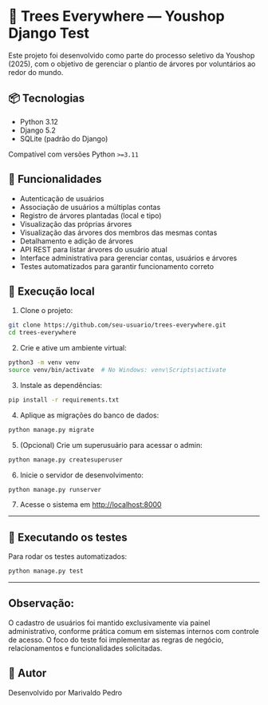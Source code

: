 # 🌳 Trees Everywhere — Youshop Django Test

Este projeto foi desenvolvido como parte do processo seletivo da Youshop (2025), com o objetivo de gerenciar o plantio de árvores por voluntários ao redor do mundo.

## 📦 Tecnologias

- Python 3.12
- Django 5.2
- SQLite (padrão do Django)


Compatível com versões Python `>=3.11`

## 🚀 Funcionalidades

- Autenticação de usuários
- Associação de usuários a múltiplas contas
- Registro de árvores plantadas (local e tipo)
- Visualização das próprias árvores
- Visualização das árvores dos membros das mesmas contas
- Detalhamento e adição de árvores
- API REST para listar árvores do usuário atual
- Interface administrativa para gerenciar contas, usuários e árvores
- Testes automatizados para garantir funcionamento correto

## 📂 Execução local

1. Clone o projeto:

```bash
git clone https://github.com/seu-usuario/trees-everywhere.git
cd trees-everywhere
```

2. Crie e ative um ambiente virtual:

```bash
python3 -m venv venv
source venv/bin/activate  # No Windows: venv\Scripts\activate
```

3. Instale as dependências:

```bash
pip install -r requirements.txt
```

4. Aplique as migrações do banco de dados:

```bash
python manage.py migrate
```

5. (Opcional) Crie um superusuário para acessar o admin:

```bash
python manage.py createsuperuser
```

6. Inicie o servidor de desenvolvimento:

```bash
python manage.py runserver
```

7. Acesse o sistema em [http://localhost:8000](http://localhost:8000)

---

## 🧪 Executando os testes

Para rodar os testes automatizados:

```bash
python manage.py test
```

---

## Observação:
O cadastro de usuários foi mantido exclusivamente via painel administrativo, conforme prática comum em sistemas internos com controle de acesso. O foco do teste foi implementar as regras de negócio, relacionamentos e funcionalidades solicitadas.


## 📄 Autor

Desenvolvido por Marivaldo Pedro
